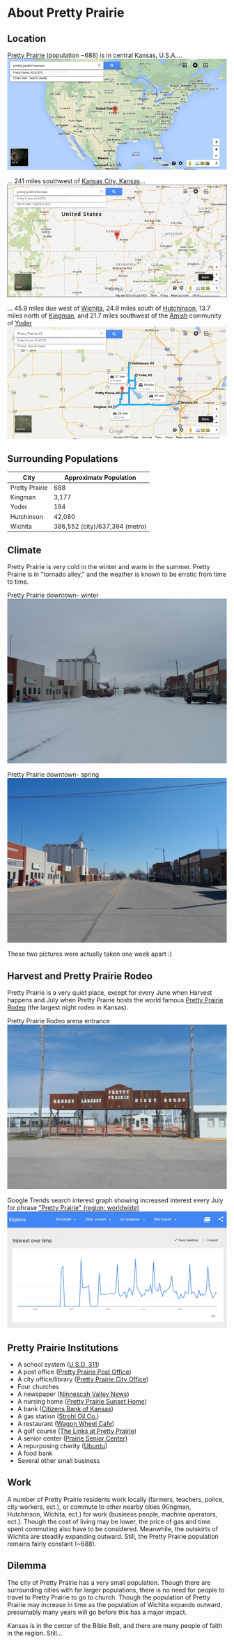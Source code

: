 # About Pretty Prairie

## Location
[Pretty Prairie](http://en.wikipedia.org/wiki/Pretty_Prairie,_Kansas) (population ~688) is in central Kansas, U.S.A....
![](google-maps-and-trends/google-map-usa-pretty-prairie.jpg)

...  241 miles southwest of [Kansas City, Kansas](http://en.wikipedia.org/wiki/Kansas_City_metropolitan_area)... 
![](google-maps-and-trends/google-map-pretty-prairie-kansas.jpg)

... 45.9 miles due west of [Wichita](http://en.wikipedia.org/wiki/Wichita,_Kansas), 24.9 miles south of [Hutchinson](http://en.wikipedia.org/wiki/Hutchinson,_Kansas), 13.7 miles north of [Kingman](http://en.wikipedia.org/wiki/Kingman,_Kansas), and 21.7 miles southwest of the [Amish](http://en.wikipedia.org/wiki/Amish) community of [Yoder](http://en.wikipedia.org/wiki/Yoder,_Kansas)
![](google-maps-and-trends/google-map-pretty-prairie-region.png) 

## Surrounding Populations

| City | Approximate Population |
| -- | -- |
| Pretty Prairie | 688 |
| Kingman | 3,177 |
| Yoder | 194 |
| Hutchinson | 42,080 |
| Wichita | 386,552 (city)/637,394 (metro) |

## Climate
Pretty Prairie is very cold in the winter and warm in the summer. Pretty Prairie is in "tornado alley," and the weather is known to be erratic from time to time. 

Pretty Prairie downtown- winter
![](pretty-prairie/pretty-prairie-downtown-snow.jpg)

Pretty Prairie downtown- spring
![](pretty-prairie/pretty-prairie-downtown.jpg)

These two pictures were actually taken one week apart :) 

## Harvest and Pretty Prairie Rodeo
Pretty Prairie is a very quiet place, except for every June when Harvest happens and July when Pretty Prairie hosts the world famous 
[Pretty Prairie Rodeo](http://www.pprodeo.com) (the largest night rodeo in Kansas). 

Pretty Prairie Rodeo arena entrance
![](pretty-prairie/pretty-prairie-rodeo.jpg)

Google Trends search interest graph showing increased interest every July for phrase ["Pretty Prairie" (region: worldwide)](http://www.google.com/trends/explore#q=pretty%20prairie) 
![](google-maps-and-trends/google-trends-pretty-prairie-worldwide.jpg)

## Pretty Prairie Institutions
* A school system ([U.S.D. 311](http://www.usd311.com))
* A post office ([Pretty Prairie Post Office](http://www.uspspostoffices.com/ks/pretty-prairie/pretty-prairie))
* A city office/library ([Pretty Prairie City Office](http://members.hutchchamber.com/Government-Public-Office/City-of-Pretty-Prairie-1513))
* Four churches
* A newspaper ([Ninnescah Valley News](https://www.facebook.com/pages/Ninnescah-Valley-News/142191375827044))
* A nursing home ([Pretty Prairie Sunset Home](http://prairiesunsethome.org))
* A bank ([Citizens Bank of Kansas](https://www.citizensbankofkansas.com/MyCommunity/MyLocations/PrettyPrairie))
* A gas station ([Strohl Oil Co.](https://plus.google.com/102940219961032410746/about?gl=us&hl=en))
* A restaurant ([Wagon Wheel Cafe](https://plus.google.com/101663998196844699536/about?gl=us&hl=en))
* A golf course ([The Links at Pretty Prairie](http://www.prettyprairiegolf.com))
* A senior center ([Prairie Senior Center](https://www.facebook.com/pages/Prairie-Senior-Center/115988521762791))
* A repurposing charity ([Ubuntu](http://www.ubuntuks.com))
* A food bank
* Several other small business

## Work
A number of Pretty Prairie residents work locally (farmers, teachers, police, city workers, ect.), or commute to other nearby cities (Kingman, Hutchinson, Wichita, ect.) for work (business people, machine operators, ect.). Though the cost of living may be lower, the price of gas and time spent commuting also have to be considered. Meanwhile, the outskirts of Wichita are steadily expanding outward. Still, the Pretty Prairie population remains fairly constant (~688). 

## Dilemma
The city of Pretty Prairie has a very small population. Though there are surrounding cities with far larger populations, there is no need for people to travel to Pretty Prairie to go to church. Though the population of Pretty Prairie may increase in time as the population of Wichita expands outward, presumably many years will go before this has a major impact. 

Kansas is in the center of the Bible Belt, and there are many people of faith in the region. Still...

